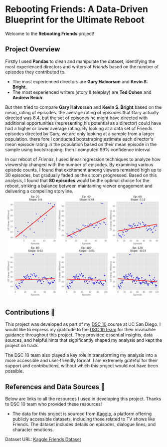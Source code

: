 # Rebooting Friends: A Data-Driven Blueprint for the Ultimate Reboot

Welcome to the **Rebooting Friends** project! 

## Project Overview

Firstly I used **Pandas** to clean and manipulate the dataset, identifying the most experienced directors and writers of *Friends* based on the number of episodes they contributed to. 

- The most experienced directors are **Gary Halvorson** and **Kevin S. Bright**.
- The most experienced writers (story & teleplay) are **Ted Cohen** and **Andrew Reich**.

But then tried to compare  **Gary Halvorson** and **Kevin S. Bright**  based on the mean_rating of episodes. the average rating of episodes that Gary actually directed was 8.4, but the set of episodes he might have directed with additional opportunities (representing his potential as a director) could have had a higher or lower average rating. By looking at a data set of Friends episodes directed by Gary, we are only looking at a sample from a larger population. there fore i conducted bootstraping estimate each director's mean episode rating in the population based on their mean episode in the sample using bootstrapping. then I computed 99% confidence interval 

In our reboot of *Friends*, I used linear regression techniques to analyze how viewership changed with the number of episodes. By examining various episode counts, I found that excitement among viewers remained high up to 30 episodes, but gradually faded as the sitcom progressed. Based on this analysis, I found that **80 episodes** would be the optimal choice for the reboot, striking a balance between maintaining viewer engagement and delivering a compelling storyline.
![Alt text](reboot_friends/images/lr.png)
## Contributions 🤝

This project was developed as part of my [DSC 10](https://catalog.ucsd.edu/courses/DSC.html) course at UC San Diego. I would like to express my gratitude to the [DSC 10 team](https://dsc10.com/staff/)  for their invaluable guidance throughout this project. They provided essential insights, data sources, and helpful hints that significantly shaped my analysis and kept the project on track.

The DSC 10 team also played a key role in transforming my analysis into a more accessible and user-friendly format. I am extremely grateful for their support and contributions, without which this project would not have been possible.

## References and Data Sources 📖

Below are links to all the resources I used in developing this project. Thanks to DSC 10 team who provided these resources!

- The data for this project is sourced from [Kaggle](https://www.kaggle.com), a platform offering publicly accessible datasets, including those related to TV shows like Friends. The dataset includes details on episodes, dialogue lines, and character emotions.

Dataset URL: [Kaggle Friends Dataset](https://www.kaggle.com/datasets/sujaykapadnis/friends?select=friends.csv)



